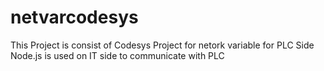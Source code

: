 # netvarcodesys
This Project is consist of Codesys Project for netork variable for PLC Side 
Node.js is used on IT side to communicate with PLC 
